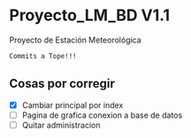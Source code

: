 # Proyecto_LM_BD V1.1
Proyecto de Estación Meteorológica 

```sh
Commits a Tope!!!
```

## Cosas por corregir 
- [X] Cambiar principal por index
- [ ] Pagina de grafica conexion a base de datos
- [ ] Quitar administracion
